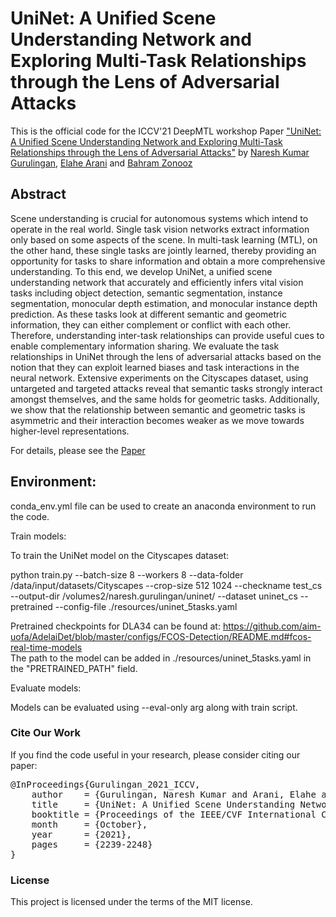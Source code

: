 # UniNet: A Unified Scene Understanding Network and Exploring Multi-Task Relationships through the Lens of Adversarial Attacks

This is the official code for the ICCV'21 DeepMTL workshop Paper ["UniNet: A Unified Scene Understanding Network and Exploring Multi-Task Relationships through the Lens of Adversarial Attacks"](https://arxiv.org/abs/2009.08325) by 
[Naresh Kumar Gurulingan](https://scholar.google.com/citations?user=6XoXurUAAAAJ&hl=en), [Elahe Arani](https://www.researchgate.net/profile/Elahe-Arani) and [Bahram Zonooz](https://scholar.google.com/citations?hl=en&user=FZmIlY8AAAAJ)


## Abstract

Scene understanding is crucial for autonomous systems which intend to operate in
the real world. Single task vision networks extract information only based on
some aspects of the scene. In multi-task learning (MTL), on the other hand, 
these single tasks are jointly learned, thereby providing an opportunity for 
tasks to share information and obtain a more comprehensive understanding. 
To this end, we develop UniNet, a unified scene understanding network that 
accurately and efficiently infers vital vision tasks including object detection,
semantic segmentation, instance segmentation, monocular depth estimation, and 
monocular instance depth prediction. As these tasks look at different semantic
and geometric information, they can either complement or conflict with each
other. Therefore, understanding inter-task relationships can provide useful cues
to enable complementary information sharing. We evaluate the task relationships
in UniNet through the lens of adversarial attacks based on the notion that they
can exploit learned biases and task interactions in the neural network. 
Extensive experiments on the Cityscapes dataset, using untargeted and targeted
attacks reveal that semantic tasks strongly interact amongst themselves, and the
same holds for geometric tasks. Additionally, we show that the relationship
between semantic and geometric tasks is asymmetric and their interaction becomes
weaker as we move towards higher-level representations.

For details, please see the
[Paper](https://arxiv.org/abs/2108.04584) 


## Environment:

conda_env.yml file can be used to create an anaconda environment to run the code.


Train models:

To train the UniNet model on the Cityscapes dataset: <br />

python train.py --batch-size 8 --workers 8 --data-folder /data/input/datasets/Cityscapes --crop-size 512 1024 --checkname test_cs --output-dir /volumes2/naresh.gurulingan/uninet/ --dataset uninet_cs --pretrained --config-file ./resources/uninet_5tasks.yaml <br />

Pretrained checkpoints for DLA34 can be found at: https://github.com/aim-uofa/AdelaiDet/blob/master/configs/FCOS-Detection/README.md#fcos-real-time-models <br />
The path to the model can be added in ./resources/uninet_5tasks.yaml in the "PRETRAINED_PATH" field.

Evaluate models:

Models can be evaluated using --eval-only arg along with train script.



### Cite Our Work
If you find the code useful in your research, please consider citing our paper:

<pre>
@InProceedings{Gurulingan_2021_ICCV, 
    author    = {Gurulingan, Naresh Kumar and Arani, Elahe and Zonooz, Bahram}, 
    title     = {UniNet: A Unified Scene Understanding Network and Exploring Multi-Task Relationships Through the Lens of Adversarial Attacks}, 
    booktitle = {Proceedings of the IEEE/CVF International Conference on Computer Vision (ICCV) Workshops}, 
    month     = {October},
    year      = {2021},
    pages     = {2239-2248}
}
</pre>

### License
This project is licensed under the terms of the MIT license.
